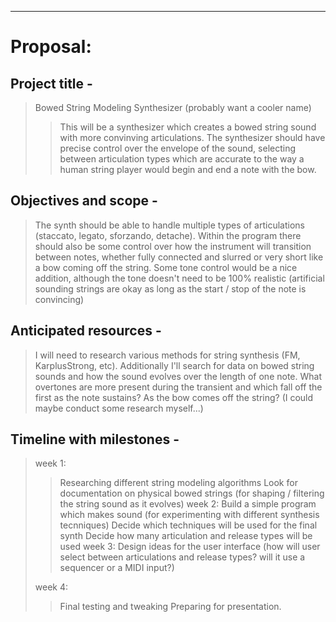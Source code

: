 
___ ___ ___

# Proposal: 

## Project title -
> Bowed String Modeling Synthesizer (probably want a cooler name)
>> This will be a synthesizer which creates a bowed string sound with more convinving articulations. The synthesizer should have precise control over the envelope of the sound, selecting between articulation types which are accurate to the way a human string player would begin and end a note with the bow. 

## Objectives and scope -
> The synth should be able to handle multiple types of articulations (staccato, legato, sforzando, detache). Within the program there should also be some control over how the instrument will transition between notes, whether fully connected and slurred or very short like a bow coming off the string. Some tone control would be a nice addition, although the tone doesn't need to be 100% realistic (artificial sounding strings are okay as long as the start / stop of the note is convincing)

## Anticipated resources -
> I will need to research various methods for string synthesis (FM, KarplusStrong, etc). Additionally I'll search for data on bowed string sounds and how the sound evolves over the length of one note. What overtones are more present during the transient and which fall off the first as the note sustains? As the bow comes off the string? (I could maybe conduct some research myself...)

## Timeline with milestones -
> week 1:
>> Researching different string modeling algorithms
>> Look for documentation on physical bowed strings (for shaping / filtering the string sound as it evolves)
> week 2:
>> Build a simple program which makes sound (for experimenting with different synthesis tecnniques)
>> Decide which techniques will be used for the final synth
>> Decide how many articulation and release types will be used
> week 3:
>> Design ideas for the user interface (how will user select between articulations and release types? will it use a sequencer or a MIDI input?)
>> 
>>
> week 4:
>> Final testing and tweaking
>> Preparing for presentation.